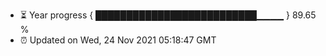 - ⏳ Year progress { ██████████████████████████▁▁▁▁ } 89.65 %
- ⏰ Updated on Wed, 24 Nov 2021 05:18:47 GMT

